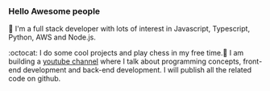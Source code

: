 ### Hello Awesome people

🔭 I'm a full stack developer with lots of interest in Javascript, Typescript, Python, AWS and Node.js.

:octocat: I do some cool projects and play chess in my free time.🌱 I am building a [youtube channel](https://www.youtube.com/channel/UCtHXEeVll9qd6ELW27Jc7nA) where I talk about programming concepts, front-end development and back-end development. I will publish all the related code on github.

